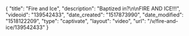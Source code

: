 {
    "title": "Fire and Ice",
    "description": "Baptized in?\n\nFIRE AND ICE!!!",
    "videoid": "139542433",
    "date_created": "1517873990",
    "date_modified": "1518122209",
    "type": "captivate",
    "layout": "video",
    "url": "\/v\/fire-and-ice\/139542433"
}